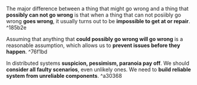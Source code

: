 The major difference between a thing that might go wrong and a thing that **possibly can not go wrong** is that when a thing that can not posiibly go wrong **goes wrong**, it usually turns out to be **impossible to get at or repair**. ^185b2e

Assuming that anything that **could possibly go wrong will go wrong** is a reasonable assumption, which allows us to **prevent issues before they happen**. ^76f1bd

In distributed systems **suspicion, pessimism, paranoia pay off**. We should **consider all faulty scenarios**, even unlikely ones. We need to **build reliable system from unreliable components**. ^a30368
